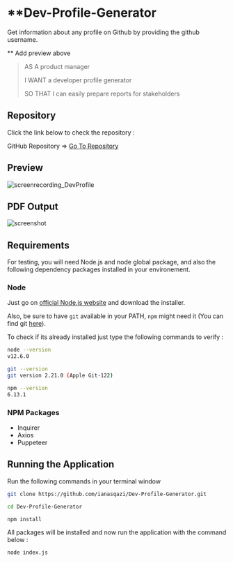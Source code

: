 # ****Dev-Profile-Generator**
Get information about any profile on Github by providing the github username.

** Add preview above 

> AS A product manager
>
> I WANT a developer profile generator
>
> SO THAT I can easily prepare reports for stakeholders

## Repository 

Click the link below to check the repository :

GitHub Repository => [Go To Repository](https://github.com/ianasqazi/Dev-Profile-Generator)

## Preview

![screenrecording_DevProfile](/Users/ianasqazi/Downloads/screenrecording_DevProfile.gif)



## PDF Output

![screenshot](/Users/ianasqazi/UoT-Assignments/Dev-Profile-Generator/screenshot.png)

## Requirements

For testing, you will need Node.js and node global package, and also the following dependency packages installed in your environement.  

### Node

 Just go on [official Node.js website](https://nodejs.org/) and download the installer.

Also, be sure to have `git` available in your PATH, `npm` might need it (You can find git [here](https://git-scm.com/)).  

To check if its already installed just type the following commands to verify :

```bash
node --version
v12.6.0

git --version
git version 2.21.0 (Apple Git-122)

npm --version
6.13.1
```

### NPM Packages

- Inquirer
- Axios
- Puppeteer

## Running the Application

Run the following commands in your terminal window 

```bash
git clone https://github.com/ianasqazi/Dev-Profile-Generator.git

cd Dev-Profile-Generator

npm install
```



All packages will be installed and now run the application with the command below : 

```bash
node index.js
```

